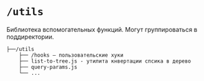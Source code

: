 # `/utils`

Библиотека вспомогательных функций. Могут группироваться в поддиректории. 

```
├──/utils
    ├── /hooks — пользовательские хуки
    ├── list-to-tree.js - утилита кнвертации спсика в дерево
    ├── query-params.js 
    └── ...
```